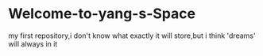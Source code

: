 # Welcome-to-yang-s-Space
my first repository,i don't know what exactly it will store,but i think 'dreams' will always in it
